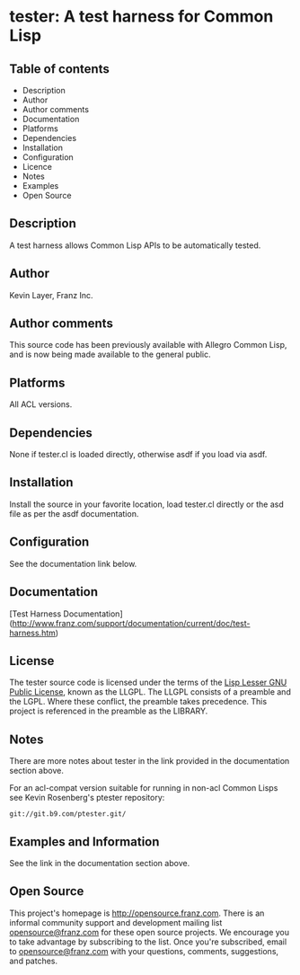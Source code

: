 tester: A test harness for Common Lisp
======================================

Table of contents
-----------------

 * Description
 * Author
 * Author comments
 * Documentation
 * Platforms
 * Dependencies
 * Installation
 * Configuration
 * Licence
 * Notes
 * Examples
 * Open Source 

Description
-----------

A test harness allows Common Lisp APIs to be automatically tested.

Author
------

Kevin Layer, Franz Inc.

Author comments
---------------

This source code has been previously available with Allegro
Common Lisp, and is now being made available to the general
public.

Platforms
---------

All ACL versions.

Dependencies
------------

None if tester.cl is loaded directly, otherwise asdf if you load
via asdf.

Installation
------------

Install the source in your favorite location, load tester.cl
directly or the asd file as per the asdf documentation.

Configuration
-------------

See the documentation link below.

Documentation
-------------

[Test Harness Documentation]
(http://www.franz.com/support/documentation/current/doc/test-harness.htm)

License
-------

The tester source code is licensed under the terms of the 
[Lisp Lesser GNU Public License](http://opensource.franz.com/preamble.html), 
known as the LLGPL. The LLGPL consists of a preamble and the LGPL. Where these 
conflict, the preamble takes precedence.  This project is referenced in the 
preamble as the LIBRARY.

Notes
-----

There are more notes about tester in the link provided in the
documentation section above.

For an acl-compat version suitable for running in non-acl Common Lisps
see Kevin Rosenberg's ptester repository:

    git://git.b9.com/ptester.git/

Examples and Information
------------------------

See the link in the documentation section above.

Open Source
-----------

This project's homepage is <http://opensource.franz.com>. There is an 
informal community support and development mailing list 
[opensource@franz.com](http://opensource.franz.com/mailinglist.html) 
for these open source projects. We encourage you to take advantage by 
subscribing to the list.  Once you're subscribed, email to 
<opensource@franz.com> with your questions, comments, suggestions, 
and patches.

